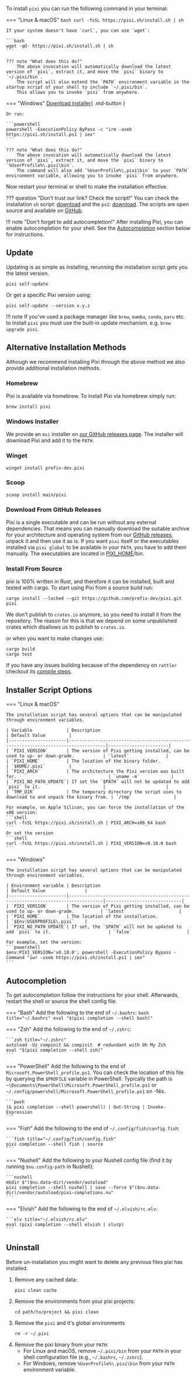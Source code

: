 To install `pixi` you can run the following command in your terminal:

=== "Linux & macOS"
    ```bash
    curl -fsSL https://pixi.sh/install.sh | sh
    ```

    If your system doesn't have `curl`, you can use `wget`:

    ```bash
    wget -qO- https://pixi.sh/install.sh | sh
    ```

    ??? note "What does this do?"
        The above invocation will automatically download the latest version of `pixi`, extract it, and move the `pixi` binary to `~/.pixi/bin`.
        The script will also extend the `PATH` environment variable in the startup script of your shell to include `~/.pixi/bin`.
        This allows you to invoke `pixi` from anywhere.

=== "Windows"
    [Download installer](https://github.com/prefix-dev/pixi/releases/latest/download/pixi-x86_64-pc-windows-msvc.msi){ .md-button }

    Or run:

    ```powershell
    powershell -ExecutionPolicy ByPass -c "irm -useb https://pixi.sh/install.ps1 | iex"
    ```

    ??? note "What does this do?"
        The above invocation will automatically download the latest version of `pixi`, extract it, and move the `pixi` binary to `%UserProfile%\.pixi\bin`.
        The command will also add `%UserProfile%\.pixi\bin` to your `PATH` environment variable, allowing you to invoke `pixi` from anywhere.

Now restart your terminal or shell to make the installation effective.

??? question "Don't trust our link? Check the script!"
    You can check the installation `sh` script: [download](https://pixi.sh/install.sh) and the `ps1`: [download](https://pixi.sh/install.ps1).
    The scripts are open source and available on [GitHub](https://github.com/prefix-dev/pixi/tree/main/install).

!!! note "Don't forget to add autocompletion!"
    After installing Pixi, you can enable autocompletion for your shell.
    See the [Autocompletion](#autocompletion) section below for instructions.
## Update

Updating is as simple as installing, rerunning the installation script gets you the latest version.

```shell
pixi self-update
```
Or get a specific Pixi version using:
```shell
pixi self-update --version x.y.z
```

!!! note
    If you've used a package manager like `brew`, `mamba`, `conda`, `paru` etc. to install `pixi`
    you must use the built-in update mechanism. e.g. `brew upgrade pixi`.


## Alternative Installation Methods

Although we recommend installing Pixi through the above method we also provide additional installation methods.

### Homebrew

Pixi is available via homebrew. To install Pixi via homebrew simply run:

```shell
brew install pixi
```

### Windows Installer

We provide an `msi` installer on [our GitHub releases page](https://github.com/prefix-dev/pixi/releases/latest).
The installer will download Pixi and add it to the `PATH`.

### Winget

```
winget install prefix-dev.pixi
```

### Scoop

```
scoop install main/pixi
```

### Download From GitHub Releases

Pixi is a single executable and can be run without any external dependencies.
That means you can manually download the suitable archive for your architecture and operating system from our [GitHub releases](https://github.com/prefix-dev/pixi/releases), unpack it and then use it as is.
If you want `pixi` itself or the executables installed via `pixi global` to be available in your `PATH`, you have to add them manually.
The executables are located in [PIXI_HOME](reference/environment_variables.md)/bin.


### Install From Source

pixi is 100% written in Rust, and therefore it can be installed, built and tested with cargo.
To start using Pixi from a source build run:

```shell
cargo install --locked --git https://github.com/prefix-dev/pixi.git pixi
```

We don't publish to `crates.io` anymore, so you need to install it from the repository.
The reason for this is that we depend on some unpublished crates which disallows us to publish to `crates.io`.

or when you want to make changes use:

```shell
cargo build
cargo test
```

If you have any issues building because of the dependency on `rattler` checkout
its [compile steps](https://github.com/conda/rattler/tree/main#give-it-a-try).


## Installer Script Options

=== "Linux & macOS"

    The installation script has several options that can be manipulated through environment variables.

    | Variable             | Description                                                                        | Default Value         |
    |----------------------|------------------------------------------------------------------------------------|-----------------------|
    | `PIXI_VERSION`       | The version of Pixi getting installed, can be used to up- or down-grade.           | `latest`              |
    | `PIXI_HOME`          | The location of the binary folder.                                                 | `$HOME/.pixi`         |
    | `PIXI_ARCH`          | The architecture the Pixi version was built for.                                   | `uname -m`            |
    | `PIXI_NO_PATH_UPDATE`| If set the `$PATH` will not be updated to add `pixi` to it.                        |                       |
    | `TMP_DIR`            | The temporary directory the script uses to download to and unpack the binary from. | `/tmp`                |

    For example, on Apple Silicon, you can force the installation of the x86 version:
    ```shell
    curl -fsSL https://pixi.sh/install.sh | PIXI_ARCH=x86_64 bash
    ```
    Or set the version
    ```shell
    curl -fsSL https://pixi.sh/install.sh | PIXI_VERSION=v0.18.0 bash
    ```

=== "Windows"

    The installation script has several options that can be manipulated through environment variables.

    | Environment variable | Description                                                                       | Default Value               |
    |----------------------|-----------------------------------------------------------------------------------|-----------------------------|
    | `PIXI_VERSION`       | The version of Pixi getting installed, can be used to up- or down-grade.          | `latest`                    |
    | `PIXI_HOME`          | The location of the installation.                                                 | `$Env:USERPROFILE\.pixi`    |
    | `PIXI_NO_PATH_UPDATE`| If set, the `$PATH` will not be updated to add `pixi` to it.                      | `false`                     |

    For example, set the version:
    ```powershell
    $env:PIXI_VERSION='v0.18.0'; powershell -ExecutionPolicy Bypass -Command "iwr -useb https://pixi.sh/install.ps1 | iex"
    ```

## Autocompletion

To get autocompletion follow the instructions for your shell.
Afterwards, restart the shell or source the shell config file.

=== "Bash"
    Add the following to the end of `~/.bashrc`:
    ```bash title="~/.bashrc"
    eval "$(pixi completion --shell bash)"
    ```

=== "Zsh"
    Add the following to the end of `~/.zshrc`:

    ```zsh title="~/.zshrc"
    autoload -Uz compinit && compinit  # redundant with Oh My Zsh
    eval "$(pixi completion --shell zsh)"
    ```

=== "PowerShell"
    Add the following to the end of `Microsoft.PowerShell_profile.ps1`.
    You can check the location of this file by querying the `$PROFILE` variable in PowerShell.
    Typically the path is `~\Documents\PowerShell\Microsoft.PowerShell_profile.ps1` or
    `~/.config/powershell/Microsoft.PowerShell_profile.ps1` on -Nix.

    ```pwsh
    (& pixi completion --shell powershell) | Out-String | Invoke-Expression
    ```

=== "Fish"
    Add the following to the end of `~/.config/fish/config.fish`:

    ```fish title="~/.config/fish/config.fish"
    pixi completion --shell fish | source
    ```
=== "Nushell"
    Add the following to your Nushell config file (find it by running `$nu.config-path` in Nushell):

    ```nushell
    mkdir $"($nu.data-dir)/vendor/autoload"
    pixi completion --shell nushell | save --force $"($nu.data-dir)/vendor/autoload/pixi-completions.nu"
    ```

=== "Elvish"
    Add the following to the end of `~/.elvish/rc.elv`:

    ```elv title="~/.elvish/rc.elv"
    eval (pixi completion --shell elvish | slurp)
    ```

## Uninstall
Before un-installation you might want to delete any previous files pixi has installed.

1. Remove any cached data:
    ```shell
    pixi clean cache
    ```
2. Remove the environments from your pixi projects:
    ```shell
    cd path/to/project && pixi clean
    ```
3. Remove the `pixi` and it's global environments
    ```shell
    rm -r ~/.pixi
    ```
4. Remove the pixi binary from your `PATH`:
   - For Linux and macOS, remove `~/.pixi/bin` from your `PATH` in your shell configuration file (e.g., `~/.bashrc`, `~/.zshrc`).
   - For Windows, remove `%UserProfile%\.pixi\bin` from your `PATH` environment variable.
